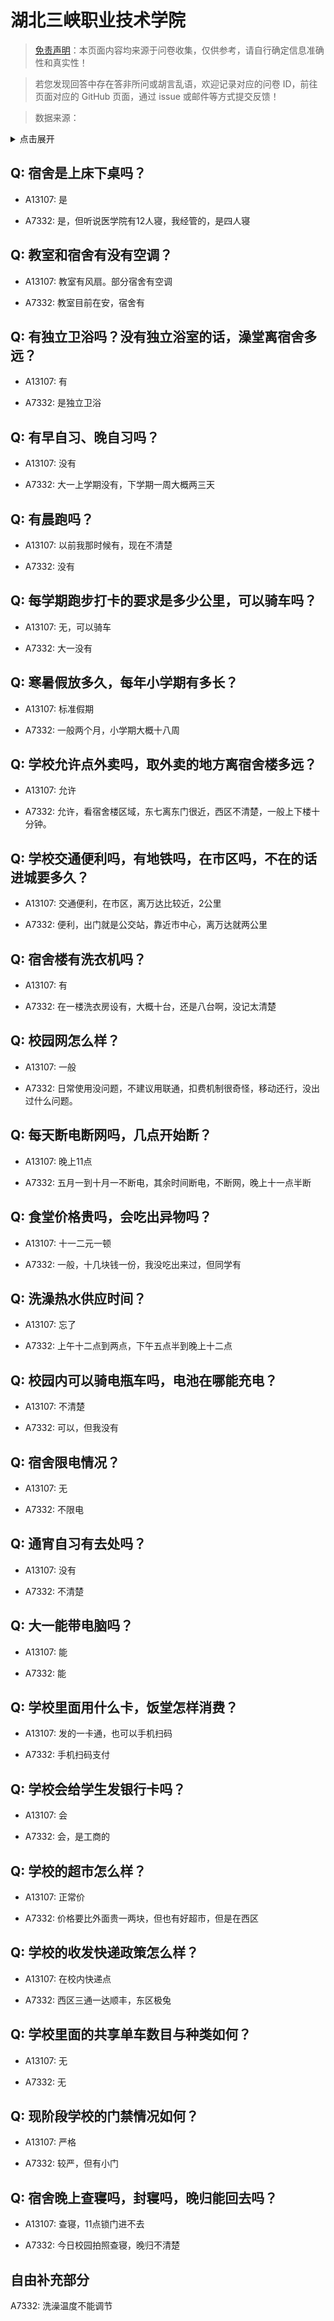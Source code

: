 # 湖北三峡职业技术学院

> [免责声明](https://colleges.chat/#_3)：本页面内容均来源于问卷收集，仅供参考，请自行确定信息准确性和真实性！

> 若您发现回答中存在答非所问或胡言乱语，欢迎记录对应的问卷 ID，前往页面对应的 GitHub 页面，通过 issue 或邮件等方式提交反馈！

> 数据来源：

<details><summary>点击展开</summary>
<ul>
<li>A13107: 匿名 (2022 年 06 月)</li>
<li>A7332: 匿名 (2022 年 06 月)</li>
</ul>
</details>

## Q: 宿舍是上床下桌吗？

- A13107: 是

- A7332: 是，但听说医学院有12人寝，我经管的，是四人寝

## Q: 教室和宿舍有没有空调？

- A13107: 教室有风扇。部分宿舍有空调

- A7332: 教室目前在安，宿舍有

## Q: 有独立卫浴吗？没有独立浴室的话，澡堂离宿舍多远？

- A13107: 有

- A7332: 是独立卫浴

## Q: 有早自习、晚自习吗？

- A13107: 没有

- A7332: 大一上学期没有，下学期一周大概两三天

## Q: 有晨跑吗？

- A13107: 以前我那时候有，现在不清楚

- A7332: 没有

## Q: 每学期跑步打卡的要求是多少公里，可以骑车吗？

- A13107: 无，可以骑车

- A7332: 大一没有

## Q: 寒暑假放多久，每年小学期有多长？

- A13107: 标准假期

- A7332: 一般两个月，小学期大概十八周

## Q: 学校允许点外卖吗，取外卖的地方离宿舍楼多远？

- A13107: 允许

- A7332: 允许，看宿舍楼区域，东七离东门很近，西区不清楚，一般上下楼十分钟。

## Q: 学校交通便利吗，有地铁吗，在市区吗，不在的话进城要多久？

- A13107: 交通便利，在市区，离万达比较近，2公里

- A7332: 便利，出门就是公交站，靠近市中心，离万达就两公里

## Q: 宿舍楼有洗衣机吗？

- A13107: 有

- A7332: 在一楼洗衣房设有，大概十台，还是八台啊，没记太清楚

## Q: 校园网怎么样？

- A13107: 一般

- A7332: 日常使用没问题，不建议用联通，扣费机制很奇怪，移动还行，没出过什么问题。

## Q: 每天断电断网吗，几点开始断？

- A13107: 晚上11点

- A7332: 五月一到十月一不断电，其余时间断电，不断网，晚上十一点半断

## Q: 食堂价格贵吗，会吃出异物吗？

- A13107: 十一二元一顿

- A7332: 一般，十几块钱一份，我没吃出来过，但同学有

## Q: 洗澡热水供应时间？

- A13107: 忘了

- A7332: 上午十二点到两点，下午五点半到晚上十二点

## Q: 校园内可以骑电瓶车吗，电池在哪能充电？

- A13107: 不清楚

- A7332: 可以，但我没有

## Q: 宿舍限电情况？

- A13107: 无

- A7332: 不限电

## Q: 通宵自习有去处吗？

- A13107: 没有

- A7332: 不清楚

## Q: 大一能带电脑吗？

- A13107: 能

- A7332: 能

## Q: 学校里面用什么卡，饭堂怎样消费？

- A13107: 发的一卡通，也可以手机扫码

- A7332: 手机扫码支付

## Q: 学校会给学生发银行卡吗？

- A13107: 会

- A7332: 会，是工商的

## Q: 学校的超市怎么样？

- A13107: 正常价

- A7332: 价格要比外面贵一两块，但也有好超市，但是在西区

## Q: 学校的收发快递政策怎么样？

- A13107: 在校内快递点

- A7332: 西区三通一达顺丰，东区极兔

## Q: 学校里面的共享单车数目与种类如何？

- A13107: 无

- A7332: 无

## Q: 现阶段学校的门禁情况如何？

- A13107: 严格

- A7332: 较严，但有小门

## Q: 宿舍晚上查寝吗，封寝吗，晚归能回去吗？

- A13107: 查寝，11点锁门进不去

- A7332: 今日校园拍照查寝，晚归不清楚

## 自由补充部分

A7332: 洗澡温度不能调节